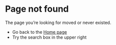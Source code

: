 # Page not found

The page you’re looking for moved or never existed.

- Go back to the [Home page](/)
- Try the search box in the upper right
